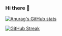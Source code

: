 ### Hi there 👋

<!--
**y629/y629** is a ✨ _special_ ✨ repository because its `README.md` (this file) appears on your GitHub profile.

Here are some ideas to get you started:

- 🔭 I’m currently working on ...
- 🌱 I’m currently learning ...
- 👯 I’m looking to collaborate on ...
- 🤔 I’m looking for help with ...
- 💬 Ask me about ...
- 📫 How to reach me: ...
- 😄 Pronouns: ...
- ⚡ Fun fact: ...
-->

[![Anurag's GitHub stats](https://github-readme-stats.vercel.app/api?username=y629&?show_icons=true&count_private=true&theme=dracula&hide=contribs,issues)](https://github.com/anuraghazra/github-readme-stats)

<!-- [![Top Langs](https://github-readme-stats.vercel.app/api/top-langs/?username=y629&layout=compact)](https://github.com/anuraghazra/github-readme-stats) -->

[![GitHub Streak](http://github-readme-streak-stats.herokuapp.com?user=y629&theme=dracula&hide_border=true&date_format=%5BY.%5Dn.j)](https://git.io/streak-stats)
